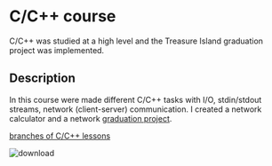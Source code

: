 # C/C++ course
C/C++ was studied at a high level and the Treasure Island graduation project was implemented.

## Description
In this course were made different C/C++ tasks with I/O, stdin/stdout streams, network (client-server) communication.
I created a network calculator and a network [graduation project](https://github.com/v-mk-s/Treasure-Island-Game).

[branches of C/C++ lessons](https://github.com/v-mk-s/prep-2021-02/branches/yours)

![download](https://user-images.githubusercontent.com/32800793/152339753-e66a3c30-4c7d-444e-9a62-bc4b7e49fa1f.png)
